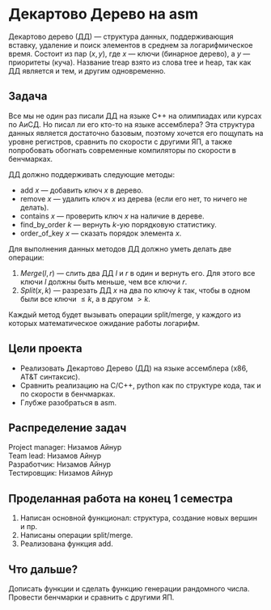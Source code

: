 # Декартово Дерево на asm

Декартово дерево (ДД) — структура данных, поддерживающия вставку, удаление и поиск элементов в среднем за логарифмическое время. Состоит из пар $(x, y)$, где $x$ — ключи (бинарное дерево), а $y$ — приоритеты (куча). Название treap взято из слова tree и heap, так как ДД является и тем, и другим одновременно.

## Задача

Все мы не один раз писали ДД на языке С++ на олимпиадах или курсах по АиСД. Но писал ли его кто-то на языке ассемблера? Эта структура данных является достаточно базовым, поэтому хочется его пощупать на уровне регистров, сравнить по скорости с другими ЯП, а также попробовать обогнать современные компиляторы по скорости в бенчмарках.

ДД должно поддерживать следующие методы:
* add $x$ — добавить ключ $x$ в дерево.
* remove $x$ — удалить ключ $x$ из дерева (если его нет, то ничего не делать).
* contains $x$ — проверить ключ $x$ на наличие в дереве.
* find_by_order $k$ — вернуть $k$-ую порядковую статистику.
* order_of_key $x$ — сказать порядок элемента $x$.

Для выполнения данных методов ДД должно уметь делать две операции:
1. $Merge(l, r)$ — слить два ДД $l$ и $r$ в один и вернуть его. Для этого все ключи $l$ должны быть меньше, чем все ключи $r$.
2. $Split(x, k)$ — разрезать ДД $x$ на два по ключу $k$ так, чтобы в одном были все ключи $\le k$, а в другом $> k$.

Каждый метод будет вызывать операции split/merge, у каждого из которых математическое ожидание работы логарифм.

## Цели проекта

* Реализовать Декартово Дерево (ДД) на языке ассемблера (x86, AT&T синтаксис).
* Сравнить реализацию на С/C++, python как по структуре кода, так и по скорости в бенчмарках.
* Глубже разобраться в asm.

## Распределение задач

Project manager: Низамов Айнур \
Team lead: Низамов Айнур \
Разработчик: Низамов Айнур \
Тестировщик: Низамов Айнур

## Проделанная работа на конец 1 семестра

1. Написан основной функционал: структура, создание новых вершин и пр.
2. Написаны операции split/merge.
3. Реализована функция add.

## Что дальше?

Дописать функции и сделать функцию генерации рандомного числа. Провести бенчмарки и сравнить с другими ЯП.
